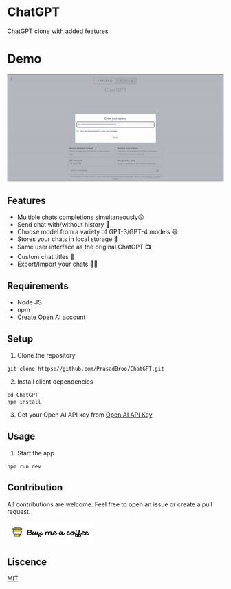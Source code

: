 # ChatGPT

ChatGPT clone with added features

# Demo

<img src="demo/demo.gif" width="700px" alt="demo gif"/>

## Features

- Multiple chats completions simultaneously😲
- Send chat with/without history 🧐
- Choose model from a variety of GPT-3/GPT-4 models 😃
- Stores your chats in local storage 👀
- Same user interface as the original ChatGPT 📺
- Custom chat titles 💬
- Export/Import your chats 🔼🔽

## Requirements

- Node JS
- npm
- [Create Open AI account](https://beta.openai.com/signup/)

## Setup

1. Clone the repository

```
git clone https://github.com/PrasadBroo/ChatGPT.git
```

2. Install client dependencies

```
cd ChatGPT
npm install
```

3. Get your Open AI API key from [Open AI API Key](https://platform.openai.com/account/api-keys)

## Usage

1. Start the app

```
npm run dev
```

## Contribution

All contributions are welcome. Feel free to open an issue or create a pull request.

<a href="https://www.buymeacoffee.com/prasadbro" target="_blank"><img src="./demo/bmac.png" alt="Buy Me A Coffee" style="height: 50px !important;width: 200px !important;" ></a>

## Liscence

[MIT](https://github.com/PrasadBroo/ChatGPT/blob/main/LICENSE)
